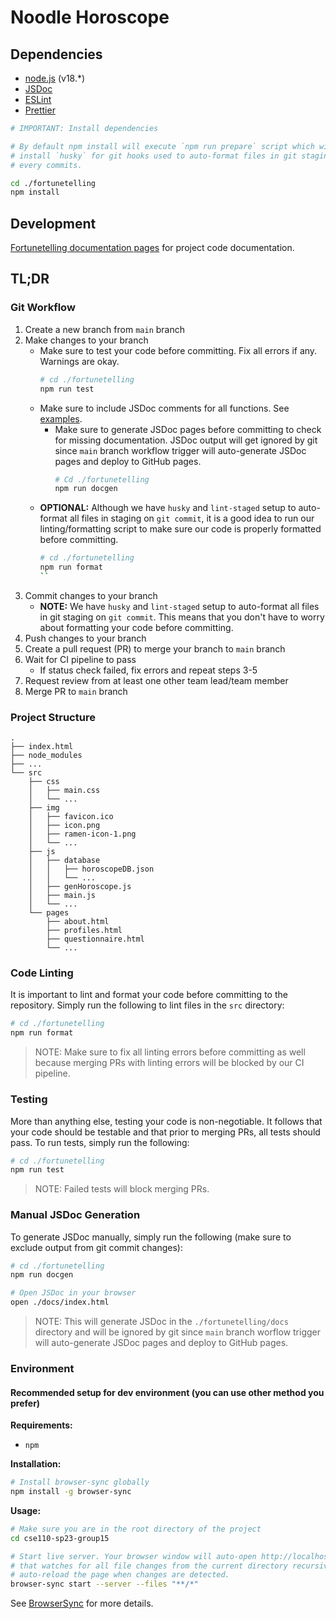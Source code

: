 # Noodle Horoscope

## Dependencies

- [node.js](https://nodejs.org/en/) (v18.\*)
- [JSDoc](https://jsdoc.app/)
- [ESLint](https://eslint.org/)
- [Prettier](https://prettier.io/)

```bash
# IMPORTANT: Install dependencies

# By default npm install will execute `npm run prepare` script which will
# install `husky` for git hooks used to auto-format files in git staging before
# every commits.

cd ./fortunetelling
npm install
```

## Development

[Fortunetelling documentation pages](https://cse110-sp23-group15.github.io/cse110-sp23-group15/fortunetelling/docs/index.html) for project code documentation.

## TL;DR

### Git Workflow

1. Create a new branch from `main` branch
2. Make changes to your branch
    - Make sure to test your code before committing. Fix all errors if any.
      Warnings are okay.
        ```bash
        # cd ./fortunetelling
        npm run test
        ```
    - Make sure to include JSDoc comments for all functions. See
      [examples](https://jsdoc.app/howto-es2015-modules.html).
        - Make sure to generate JSDoc pages before committing to check for
          missing documentation. JSDoc output will get ignored by git since
          `main` branch workflow trigger will auto-generate JSDoc pages and
          deploy to GitHub pages.
            ```bash
            # Cd ./fortunetelling
            npm run docgen
            ```
    - **OPTIONAL:** Although we have `husky` and `lint-staged` setup to
      auto-format all files in staging on `git commit`, it is a good idea to run
      our linting/formatting script to make sure our code is properly formatted
      before committing.
        ```bash
        # cd ./fortunetelling
        npm run format
        ``
3. Commit changes to your branch
    - **NOTE:** We have `husky` and `lint-staged` setup to auto-format all files
      in git staging on `git commit`. This means that you don't have to worry
      about formatting your code before committing.
4. Push changes to your branch
5. Create a pull request (PR) to merge your branch to `main` branch
6. Wait for CI pipeline to pass
    - If status check failed, fix errors and repeat steps 3-5
8. Request review from at least one other team lead/team member
7. Merge PR to `main` branch

### Project Structure

```
.
├── index.html
├── node_modules
├── ...
└── src
    ├── css
    │   ├── main.css
    │   └── ...
    ├── img
    │   ├── favicon.ico
    │   ├── icon.png
    │   ├── ramen-icon-1.png
    │   └── ...
    ├── js
    │   ├── database
    │   │   ├── horoscopeDB.json
    │   │   └── ...
    │   ├── genHoroscope.js
    │   ├── main.js
    │   └── ...
    └── pages
        ├── about.html
        ├── profiles.html
        ├── questionnaire.html
        └── ...
```

### Code Linting

It is important to lint and format your code before committing to the
repository. Simply run the following to lint files in the `src` directory:

```bash
# cd ./fortunetelling
npm run format
```

> NOTE: Make sure to fix all linting errors before committing as well because
> merging PRs with linting errors will be blocked by our CI pipeline.

### Testing

More than anything else, testing your code is non-negotiable. It follows that
your code should be testable and that prior to merging PRs, all tests should
pass. To run tests, simply run the following:

```bash
# cd ./fortunetelling
npm run test
```

> NOTE: Failed tests will block merging PRs.

### Manual JSDoc Generation

To generate JSDoc manually, simply run the following (make sure to exclude
output from git commit changes):

```bash
# cd ./fortunetelling
npm run docgen

# Open JSDoc in your browser
open ./docs/index.html
```

> NOTE: This will generate JSDoc in the `./fortunetelling/docs` directory and
> will be ignored by git since `main` branch worflow trigger will auto-generate
> JSDoc pages and deploy to GitHub pages.

### Environment

#### Recommended setup for dev environment (you can use other method you prefer)

**Requirements:**

- `npm`

**Installation:**

```bash
# Install browser-sync globally
npm install -g browser-sync
```

**Usage:**

```bash
# Make sure you are in the root directory of the project
cd cse110-sp23-group15

# Start live server. Your browser window will auto-open http://localhost:3000
# that watches for all file changes from the current directory recursively and
# auto-reload the page when changes are detected.
browser-sync start --server --files "**/*"
```

See [BrowserSync](https://browsersync.io/) for more details.
